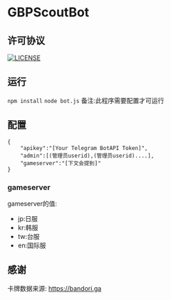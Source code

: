# GBPScoutBot
## 许可协议
[![LICENSE](https://img.shields.io/badge/license-Anti%20996-blue.svg)](https://github.com/996icu/996.ICU/blob/master/LICENSE)

## 运行
`npm install`
`node bot.js`
备注:此程序需要配置才可运行
## 配置

	{
		"apikey":"[Your Telegram BotAPI Token]",
		"admin":[(管理员userid),(管理员userid)....],
		"gameserver":"[下文会提到]"
	}
### gameserver
gameserver的值:

- jp:日服
- kr:韩服
- tw:台服
- en:国际服


## 感谢
卡牌数据来源: https://bandori.ga